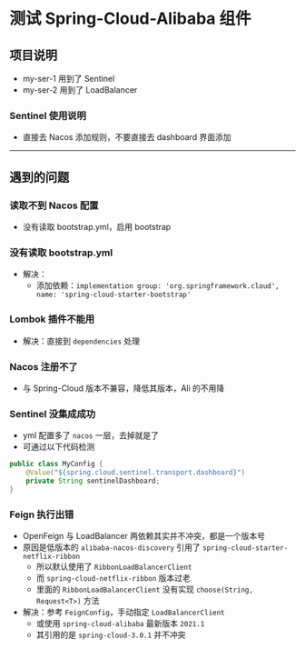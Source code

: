 # 测试 Spring-Cloud-Alibaba 组件

## 项目说明

- my-ser-1 用到了 Sentinel
- my-ser-2 用到了 LoadBalancer

### Sentinel 使用说明

- 直接去 Nacos 添加规则，不要直接去 dashboard 界面添加

---

## 遇到的问题

### 读取不到 Nacos 配置

- 没有读取 bootstrap.yml，启用 bootstrap

### 没有读取 bootstrap.yml

- 解决：
    - 添加依赖：`implementation group: 'org.springframework.cloud', name: 'spring-cloud-starter-bootstrap'`

### Lombok 插件不能用

- 解决：直接到 `dependencies` 处理

### Nacos 注册不了

- 与 Spring-Cloud 版本不兼容，降低其版本，Ali 的不用降

### Sentinel 没集成成功

- yml 配置多了 `nacos` 一层，去掉就是了
- 可通过以下代码检测

```java
public class MyConfig {
    @Value("${spring.cloud.sentinel.transport.dashboard}")
    private String sentinelDashboard;
}
```

### Feign 执行出错

- OpenFeign 与 LoadBalancer 两依赖其实并不冲突，都是一个版本号
- 原因是低版本的 `alibaba-nacos-discovery` 引用了 `spring-cloud-starter-netflix-ribbon`
    - 所以默认使用了 `RibbonLoadBalancerClient`
    - 而 `spring-cloud-netflix-ribbon` 版本过老
    - 里面的 `RibbonLoadBalancerClient` 没有实现 `choose(String, Request<T>)` 方法
- 解决：参考 `FeignConfig`，手动指定 `LoadBalancerClient`
    - 或使用 `spring-cloud-alibaba` 最新版本 `2021.1`
    - 其引用的是 `spring-cloud-3.0.1` 并不冲突